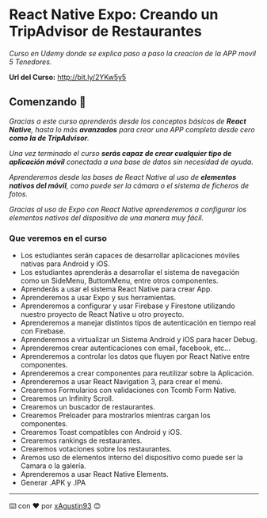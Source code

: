 # React Native Expo: Creando un TripAdvisor de Restaurantes

_Curso en Udemy donde se explica paso a paso la creacion de la APP movil 5 Tenedores._

**Url del Curso:** http://bit.ly/2YKw5y5


## Comenzando 🚀

_Gracias a este curso aprenderás desde los conceptos básicos de **React Native**, hasta lo más **avanzados** para crear una APP completa desde cero **como la de TripAdvisor**._

_Una vez terminado el curso **serás capaz de crear cualquier tipo de aplicación móvil** conectada a una base de datos sin necesidad de ayuda._

_Aprenderemos desde las bases de React Native al uso de **elementos nativos del móvil**, como puede ser la cámara o el sistema de ficheros de fotos._

_Gracias al uso de Expo con React Native aprenderemos a configurar los elementos nativos del dispositivo de una manera muy fácil._


### Que veremos en el curso

* Los estudiantes serán capaces de desarrollar aplicaciones móviles nativas para Android y iOS.
* Los estudiantes aprenderás a desarrollar el sistema de navegación como un SideMenu, ButtomMenu, entre otros componentes.
* Aprenderás a usar el sistema React Native para crear App.
* Aprenderemos a usar Expo y sus herramientas.
* Aprenderemos a configurar y usar Firebase y Firestone utilizando nuestro proyecto de React Native u otro proyecto.
* Aprenderemos a manejar distintos tipos de autenticación en tiempo real con Firebase.
* Aprenderemos a virtualizar un Sistema Android y iOS para hacer Debug.
* Aprenderemos crear autenticaciones con email, facebook, etc...
* Aprenderemos a controlar los datos que fluyen por React Native entre componentes.
* Aprenderemos a crear componentes para reutilizar sobre la Aplicación.
* Aprenderemos a usar React Navigation 3, para crear el menú.
* Crearemos Formularios con validaciones con Tcomb Form Native.
* Crearemos un Infinity Scroll.
* Crearemos un buscador de restaurantes.
* Crearemos Preloader para mostrarlos mientras cargan los componentes.
* Crearemos Toast compatibles con Android y iOS.
* Crearemos rankings de restaurantes.
* Crearemos votaciones sobre los restaurantes.
* Aremos uso de elementos interno del dispositivo como puede ser la Camara o la galería.
* Aprenderemos a usar React Native Elements.
* Generar .APK y .IPA


---
⌨️ con ❤️ por [xAgustin93](https://github.com/xAgustin93) 😊
